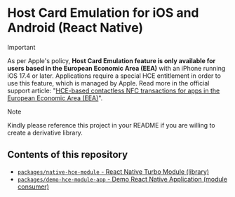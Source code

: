 # Host Card Emulation for iOS and Android (React Native)

> [!IMPORTANT]  
> As per Apple's policy, **Host Card Emulation feature is only available for users based in the European
> Economic Area (EEA)** with an iPhone running iOS 17.4 or later. Applications require a special HCE entitlement
> in order to use this feature, which is managed by Apple. Read more in the official support article:
> "[HCE-based contactless NFC transactions for apps in the European Economic Area (EEA)](https://developer.apple.com/support/hce-transactions-in-apps/)".

> [!NOTE]  
> Kindly please reference this project in your README if you are willing to create a derivative library.

## Contents of this repository

* [`packages/native-hce-module` - React Native Turbo Module (library)](https://github.com/icedevml/react-native-host-card-emulation/tree/master/packages/native-hce-module)
* [`packages/demo-hce-module-app` - Demo React Native Application (module consumer)](https://github.com/icedevml/react-native-host-card-emulation/tree/master/packages/demo-hce-module-app)
